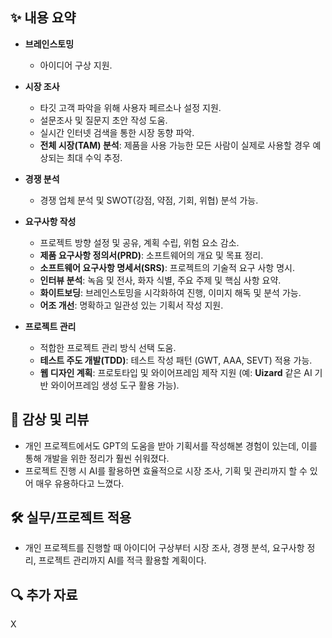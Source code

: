 ## ✨ 내용 요약

- **브레인스토밍**

  - 아이디어 구상 지원.

- **시장 조사**

  - 타깃 고객 파악을 위해 사용자 페르소나 설정 지원.
  - 설문조사 및 질문지 초안 작성 도움.
  - 실시간 인터넷 검색을 통한 시장 동향 파악.
  - **전체 시장(TAM) 분석**: 제품을 사용 가능한 모든 사람이 실제로 사용할 경우 예상되는 최대 수익 추정.

- **경쟁 분석**

  - 경쟁 업체 분석 및 SWOT(강점, 약점, 기회, 위협) 분석 가능.

- **요구사항 작성**

  - 프로젝트 방향 설정 및 공유, 계획 수립, 위험 요소 감소.
  - **제품 요구사항 정의서(PRD)**: 소프트웨어의 개요 및 목표 정리.
  - **소프트웨어 요구사항 명세서(SRS)**: 프로젝트의 기술적 요구 사항 명시.
  - **인터뷰 분석**: 녹음 및 전사, 화자 식별, 주요 주제 및 핵심 사항 요약.
  - **화이트보딩**: 브레인스토밍을 시각화하여 진행, 이미지 해독 및 분석 가능.
  - **어조 개선**: 명확하고 일관성 있는 기획서 작성 지원.

- **프로젝트 관리**
  - 적합한 프로젝트 관리 방식 선택 도움.
  - **테스트 주도 개발(TDD)**: 테스트 작성 패턴 (GWT, AAA, SEVT) 적용 가능.
  - **웹 디자인 계획**: 프로토타입 및 와이어프레임 제작 지원 (예: **Uizard** 같은 AI 기반 와이어프레임 생성 도구 활용 가능).

## 📝 감상 및 리뷰

- 개인 프로젝트에서도 GPT의 도움을 받아 기획서를 작성해본 경험이 있는데, 이를 통해 개발을 위한 정리가 훨씬 쉬워졌다.
- 프로젝트 진행 시 AI를 활용하면 효율적으로 시장 조사, 기획 및 관리까지 할 수 있어 매우 유용하다고 느꼈다.

## 🛠️ 실무/프로젝트 적용

- 개인 프로젝트를 진행할 때 아이디어 구상부터 시장 조사, 경쟁 분석, 요구사항 정리, 프로젝트 관리까지 AI를 적극 활용할 계획이다.

## 🔍 추가 자료

X
